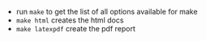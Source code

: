 - run `make` to get the list of all options available for make
- `make html` creates the html docs
- `make latexpdf` create the pdf report
